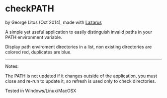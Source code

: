 checkPATH
=========
by George Litos (Oct 2014), made with [Lazarus](http://www.lazarus.freepascal.org/)

A simple yet useful application to easily distinguish invalid paths in your PATH environment variable.

Display path enviroment directories in a list, non existing directories are colored red, duplicates are blue.

______
Notes:

The PATH is not updated if it changes outside of the application, you must close and re-run to update it, so refresh is used only to check directories.

Tested in Windows/Linux/MacOSX
